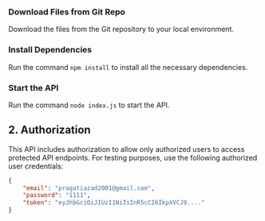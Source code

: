 ### Download Files from Git Repo
Download the files from the Git repository to your local environment.

### Install Dependencies
Run the command `npm install` to install all the necessary dependencies.

### Start the API
Run the command `node index.js` to start the API.

## 2. Authorization

This API includes authorization to allow only authorized users to access protected API endpoints. For testing purposes, use the following authorized user credentials:

```json
{
    "email": "pragatiazad2001@gmail.com",
    "password": "1111",
    "token": "eyJhbGciOiJIUzI1NiIsInR5cCI6IkpXVCJ9...."
}









 




